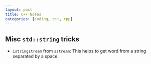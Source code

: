 ```yaml
---
layout: post
title: C++ Notes
categories: [coding, c++, cpp]
---
```


## Misc `std::string` tricks
* `istringstream` from `sstream`:
This helps to get word from a string separated by a space.